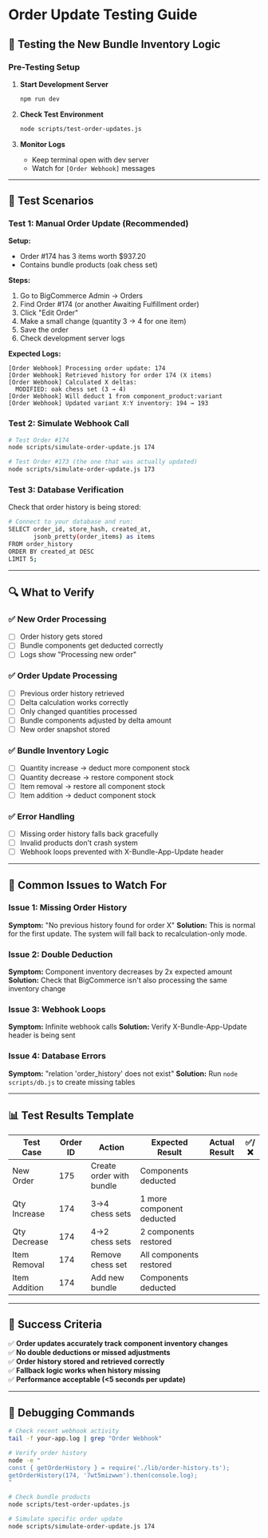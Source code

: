 # Order Update Testing Guide

## 🎯 Testing the New Bundle Inventory Logic

### Pre-Testing Setup

1. **Start Development Server**
   ```bash
   npm run dev
   ```

2. **Check Test Environment**
   ```bash
   node scripts/test-order-updates.js
   ```

3. **Monitor Logs**
   - Keep terminal open with dev server
   - Watch for `[Order Webhook]` messages

---

## 🧪 Test Scenarios

### Test 1: Manual Order Update (Recommended)

**Setup:**
- Order #174 has 3 items worth $937.20
- Contains bundle products (oak chess set)

**Steps:**
1. Go to BigCommerce Admin → Orders
2. Find Order #174 (or another Awaiting Fulfillment order)
3. Click "Edit Order"
4. Make a small change (quantity 3 → 4 for one item)
5. Save the order
6. Check development server logs

**Expected Logs:**
```
[Order Webhook] Processing order update: 174
[Order Webhook] Retrieved history for order 174 (X items)
[Order Webhook] Calculated X deltas:
  MODIFIED: oak chess set (3 → 4)
[Order Webhook] Will deduct 1 from component_product:variant
[Order Webhook] Updated variant X:Y inventory: 194 → 193
```

### Test 2: Simulate Webhook Call

```bash
# Test Order #174
node scripts/simulate-order-update.js 174

# Test Order #173 (the one that was actually updated)
node scripts/simulate-order-update.js 173
```

### Test 3: Database Verification

Check that order history is being stored:

```bash
# Connect to your database and run:
SELECT order_id, store_hash, created_at, 
       jsonb_pretty(order_items) as items
FROM order_history 
ORDER BY created_at DESC 
LIMIT 5;
```

---

## 🔍 What to Verify

### ✅ New Order Processing
- [ ] Order history gets stored
- [ ] Bundle components get deducted correctly
- [ ] Logs show "Processing new order"

### ✅ Order Update Processing  
- [ ] Previous order history retrieved
- [ ] Delta calculation works correctly
- [ ] Only changed quantities processed
- [ ] Bundle components adjusted by delta amount
- [ ] New order snapshot stored

### ✅ Bundle Inventory Logic
- [ ] Quantity increase → deduct more component stock
- [ ] Quantity decrease → restore component stock  
- [ ] Item removal → restore all component stock
- [ ] Item addition → deduct component stock

### ✅ Error Handling
- [ ] Missing order history falls back gracefully
- [ ] Invalid products don't crash system
- [ ] Webhook loops prevented with X-Bundle-App-Update header

---

## 🚨 Common Issues to Watch For

### Issue 1: Missing Order History
**Symptom:** "No previous history found for order X"
**Solution:** This is normal for the first update. The system will fall back to recalculation-only mode.

### Issue 2: Double Deduction
**Symptom:** Component inventory decreases by 2x expected amount
**Solution:** Check that BigCommerce isn't also processing the same inventory change

### Issue 3: Webhook Loops
**Symptom:** Infinite webhook calls
**Solution:** Verify X-Bundle-App-Update header is being sent

### Issue 4: Database Errors
**Symptom:** "relation 'order_history' does not exist"
**Solution:** Run `node scripts/db.js` to create missing tables

---

## 📊 Test Results Template

| Test Case | Order ID | Action | Expected Result | Actual Result | ✅/❌ |
|-----------|----------|--------|----------------|---------------|-------|
| New Order | 175 | Create order with bundle | Components deducted | | |
| Qty Increase | 174 | 3→4 chess sets | 1 more component deducted | | |
| Qty Decrease | 174 | 4→2 chess sets | 2 components restored | | |
| Item Removal | 174 | Remove chess set | All components restored | | |
| Item Addition | 174 | Add new bundle | Components deducted | | |

---

## 🎯 Success Criteria

✅ **Order updates accurately track component inventory changes**  
✅ **No double deductions or missed adjustments**  
✅ **Order history stored and retrieved correctly**  
✅ **Fallback logic works when history missing**  
✅ **Performance acceptable (<5 seconds per update)**  

---

## 🔧 Debugging Commands

```bash
# Check recent webhook activity
tail -f your-app.log | grep "Order Webhook"

# Verify order history
node -e "
const { getOrderHistory } = require('./lib/order-history.ts');
getOrderHistory(174, '7wt5mizwwn').then(console.log);
"

# Check bundle products
node scripts/test-order-updates.js

# Simulate specific order update
node scripts/simulate-order-update.js 174
```
